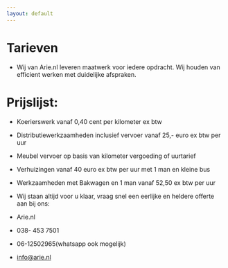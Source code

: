 ```yaml
---
layout: default
---
```


# Tarieven

* Wij van Arie.nl leveren maatwerk voor iedere opdracht. Wij houden van efficient werken met duidelijke afspraken. 

# Prijslijst:

* Koerierswerk vanaf 0,40 cent per kilometer ex btw

* Distributiewerkzaamheden inclusief vervoer vanaf 25,- euro ex btw per uur

* Meubel vervoer op basis van kilometer vergoeding of uurtarief

* Verhuizingen vanaf 40 euro ex btw per uur met 1 man en kleine bus

* Werkzaamheden met Bakwagen en 1 man vanaf 52,50 ex btw per uur

* Wij staan altijd voor u klaar, vraag snel een eerlijke en heldere offerte aan bij ons:

* Arie.nl
* 038- 453 7501
* 06-12502965(whatsapp ook mogelijk)
* info@arie.nl
